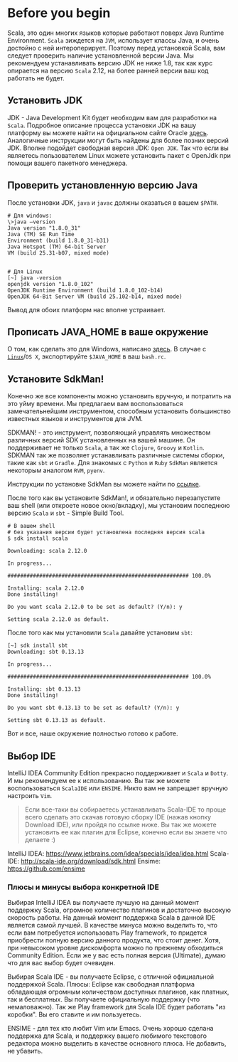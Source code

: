 Before you begin
================

Scala, это один многих языков которые работают поверх Java Runtime
Environment. `Scala` зиждется на `JVM`, использует классы Java, и очень
достойно с ней интероперирует. Поэтому перед установкой Scala, вам
следует проверить наличие установленной версии Java. Мы рекомендуем
устанавливать версию JDK не ниже 1.8, так как курс опирается на версию
`Scala` 2.12, на более ранней версии ваш код работать не будет.

## Установить JDK
JDK - Java Development Kit будет необходим вам для разработки на
`Scala`. Подробное описание процесса установки JDK на вашу платформу вы
можете найти на официальном сайте Oracle [здесь][jdk-install-overview].
Аналогичные инструкции могут быть найдены для более позних версий JDK.
Вполне подойдет свободная версия JDK: `Open JDK`. Так что если вы
являетесь пользователем Linux можете установить пакет с OpenJdk при
помощи вашего пакетного менеджера.


## Проверить установленную версию Java
После установки JDK, `java` и `javac` должны оказаться в вашем `$PATH`.

    # Для windows:
    \>java –version
    Java version "1.8.0_31"
    Java (TM) SE Run Time
    Environment (build 1.8.0_31-b31)
    Java Hotspot (TM) 64-bit Server
    VM (build 25.31-b07, mixed mode)


    # Для Linux
    [~] java -version
    openjdk version "1.8.0_102"
    OpenJDK Runtime Environment (build 1.8.0_102-b14)
    OpenJDK 64-Bit Server VM (build 25.102-b14, mixed mode)

Вывод для обоих платформ нас вполне устраивает.


## Прописать JAVA_HOME в ваше окружение
О том, как сделать это для Windows, написано [здесь][java-home-windows].
В случае с [`Linux`][java-home-linux]/`OS X`, экспортируйте `$JAVA_HOME`
в ваш `bash.rc`.


## Установите SdkMan!
Конечно же все компоненты можно установить вручную, и потратить на это
уйму времени. Мы предлагаем вам воспользоваться замечательнейшим
инструментом, способным установить большинство известных языков и
инструментов для JVM.

SDKMAN! - это инструмент, позволяющий управлять множеством различных
версий SDK установленных на вашей машине. Он поддерживает не только
`Scala`, а так же `Clojure`, `Groovy` и `Kotlin`. SDKMAN так же
позволяет устанавливать различные системы сборки, такие как `sbt` и
`Gradle`. Для знакомых с `Python` и `Ruby` `SdkMan` является некоторым
аналогом `RVM`, `pyenv`.

Инструкции по установке SdkMan вы можете найти по [ссылке][sdkman].

После того как вы установите SdkMan!, и обязательно перезапустите ваш shell
(или откроете новое окно/вкладку), мы установим последнюю версию `Scala` и
`sbt` - Simple Build Tool.

    # В вашем shell
    # без указания версии будет установлена последняя версия scala
    $ sdk install scala

    Downloading: scala 2.12.0

    In progress...

    ######################################################### 100.0%

    Installing: scala 2.12.0
    Done installing!

    Do you want scala 2.12.0 to be set as default? (Y/n): y

    Setting scala 2.12.0 as default.


После того как мы установили `Scala` давайте установим `sbt`:

    [~] sdk install sbt
    Downloading: sbt 0.13.13

    In progress...

    ######################################################### 100.0%

    Installing: sbt 0.13.13
    Done installing!

    Do you want sbt 0.13.13 to be set as default? (Y/n): y

    Setting sbt 0.13.13 as default.

Вот и все, наше окружение полностью готово к работе.


## Выбор IDE
IntelliJ IDEA Community Edition прекрасно поддерживает и `Scala` и `Dotty`. И
мы рекомендуем ее к использованию. Вы так же можете воспользоваться `ScalaIDE`
или `ENSIME`. Никто вам не запрещает вручную настроить `Vim`.

> Если все-таки вы собираетесь устанавливать Scala-IDE то проще всего сделать
> это скачав готовую сборку IDE (нажав кнопку Download IDE), или пройдя по
> ссылке ниже. Вы так же можете установить ее как плагин для Eclipse, конечно
> если вы знаете что делаете :)

IntelliJ IDEA: https://www.jetbrains.com/idea/specials/idea/idea.html
Scala-IDE: http://scala-ide.org/download/sdk.html
Ensime: https://github.com/ensime


### Плюсы и минусы выбора конкретной IDE
Выбирая IntelliJ IDEA вы получаете лучшую на данный момент поддержку Scala,
огромное количество плагинов и достаточно высокую скорость работы. На данный
момент поддержка Scala в данной IDE является самой лучшей. В качестве минуса
можно выделить то, что если вам потребуется использовать Play framework, то
придется приобрести полную версию данного продукта, что стоит денег. Хотя,
при невысоком уровне дискомфорта можно по прежнему обходиться Community
Edition. Если же у вас есть полная версия (Ultimate), думаю что для вас выбор
будет очевиден.

Выбирая Scala IDE - вы получаете Eclipse, с отличной официальной поддержкой
Scala. Плюсы: Eclipse как свободная платформа обладающая огромным количеством
доступных плагинов, как платных, так и бесплатных. Вы получаете официальную
поддержку (что немаловажно). Так же Play framework для Scala IDE будет работать
"из коробки". Вы его ставите и им пользуетесь.

ENSIME - для тех кто любит Vim или Emacs. Очень хорошо сделана поддержка для
Scala, и поддержку вашего любимого текстового редактора можно выделить в
качестве основного плюса. Не добавить, не убавить.

[jdk-install-overview]: https://docs.oracle.com/javase/8/docs/technotes/guides/install/install_overview.html
[java-home-windows]: https://confluence.atlassian.com/doc/setting-the-java_home-variable-in-windows-8895.html
[java-home-linux]: http://askubuntu.com/questions/175514/how-to-set-java-home-for-java/175519#175519
[sdkman]: http://sdkman.io/install.html

